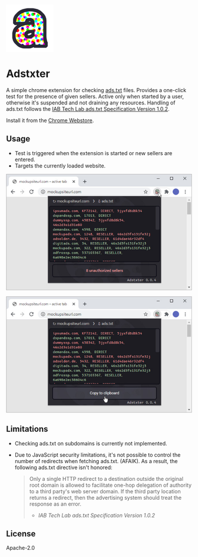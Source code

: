 
![Adstxter logo](store-assets/128.png)

# Adstxter

A simple chrome extension for checking [ads.txt](https://iabtechlab.com/ads-txt-about/) files. Provides a one-click test for the presence of given sellers. Active only when started by a user, otherwise it's suspended and not draining any resources. Handling of ads.txt follows the [IAB Tech Lab ads.txt Specification Version 1.0.2](https://iabtechlab.com/wp-content/uploads/2019/03/IAB-OpenRTB-Ads.txt-Public-Spec-1.0.2.pdf). 

Install it from the [Chrome Webstore](https://chrome.google.com/webstore/detail/ncdnbcbfjcflaocmpnhjajngpdoipnci).

## Usage

 - Test is triggered when the extension is started or new sellers are entered.
 - Targets the currently loaded website.

![Screenshot of Adstxter: test result](store-assets/screenshot640x400_1.jpg)

![Screenshot of Adstxter: copying the missing sellers to clipboard](store-assets/screenshot640x400_2.jpg)

## Limitations

 * Checking ads.txt on subdomains is currently not implemented.
 * Due to JavaScript security limitations, it's not possible to control the number of redirects when fetching ads.txt. (AFAIK). As a result, the following ads.txt directive isn't honored:

    > Only a single HTTP redirect to a destination outside the original root domain is allowed to facilitate one-hop delegation of authority to a third party's web server domain. If the third party location returns a redirect, then the advertising system should treat the response as an error.
    > - *IAB Tech Lab ads.txt Specification Version 1.0.2*

## License
Apache-2.0